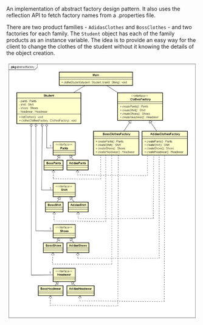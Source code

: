 An implementation of abstract factory design pattern. It also uses the reflection API to fetch factory names from a .properties file.

There are two product families - `AdidasClothes` and `BossClothes` - and two factories for each family. The `Student` object has each of the family products as an instance variable. The idea is to provide an easy way for the client to change the clothes of the student without it knowing the details of the object creation.

![alt text](UML%2002%20Abstract%20Factory.png)
